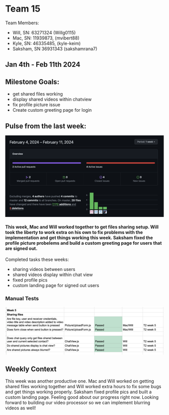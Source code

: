 # Team 15

Team Members: 
- Will, SN: 63271324 (Willg0115)
- Mac, SN: 11939873, (mvibert88)
- Kyle, SN: 46335485, (kyle-keim) 
- Saksham, SN 36931343 (sakshamrana7)

## Jan 4th - Feb 11th 2024

## Milestone Goals: 
- get shared files working
- display shared videos within chatview 
- fix profile picture issue 
- Create custom greeting page for login 

## Pulse from the last week:

![Screenshot t2 week 1 bunrup](./screenshots/t2_week5_pulse.png)


#### This week, Mac and Will worked together to get files sharing setup. Will took the liberty to work extra on his own to fix problems with the implementation and get things working this week. Saksham fixed the profile picture probelems and build a custom greeting page for users that are signed out.

Completed tasks these weeks:
- sharing videos between users 
- shared videos display within chat view 
- fixed profile pics
- custom landing page for signed out users

### Manual Tests

![Screenshot t2 week 1 bunrup](./screenshots/t2_week5_tests.png)

## Weekly Context
This week was another productive one. Mac and Will worked on getting shared files working together and Will worked extra hours to fix some bugs and get things working properly. Saksham fixed profile pics and built a custom landing page. Feeling good about our progress right now. Looking forward to building our video processor so we can implement blurring videos as well! 
